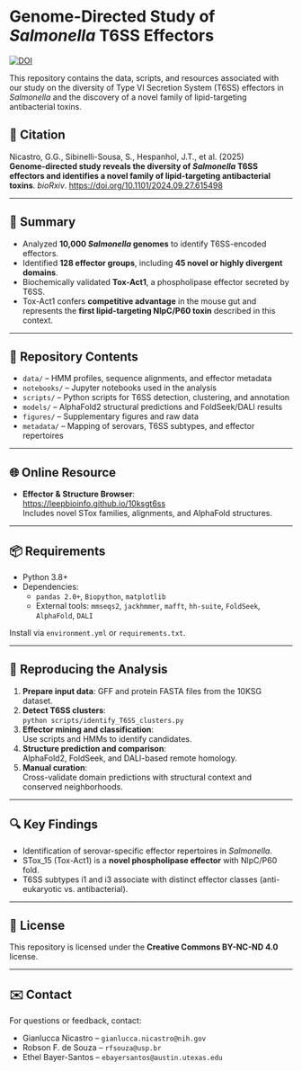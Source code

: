 # Genome-Directed Study of *Salmonella* T6SS Effectors

[![DOI](https://img.shields.io/badge/DOI-10.1101/2024.09.27.615498-blue)](https://doi.org/10.1101/2024.09.27.615498)

This repository contains the data, scripts, and resources associated with our study on the diversity of Type VI Secretion System (T6SS) effectors in *Salmonella* and the discovery of a novel family of lipid-targeting antibacterial toxins.

## 📰 Citation

Nicastro, G.G., Sibinelli-Sousa, S., Hespanhol, J.T., et al. (2025)  
**Genome-directed study reveals the diversity of *Salmonella* T6SS effectors and identifies a novel family of lipid-targeting antibacterial toxins**. *bioRxiv*. https://doi.org/10.1101/2024.09.27.615498

---

## 🧬 Summary

- Analyzed **10,000 *Salmonella* genomes** to identify T6SS-encoded effectors.
- Identified **128 effector groups**, including **45 novel or highly divergent domains**.
- Biochemically validated **Tox-Act1**, a phospholipase effector secreted by T6SS.
- Tox-Act1 confers **competitive advantage** in the mouse gut and represents the **first lipid-targeting NlpC/P60 toxin** described in this context.

---

## 🔬 Repository Contents

- `data/` – HMM profiles, sequence alignments, and effector metadata
- `notebooks/` – Jupyter notebooks used in the analysis
- `scripts/` – Python scripts for T6SS detection, clustering, and annotation
- `models/` – AlphaFold2 structural predictions and FoldSeek/DALI results
- `figures/` – Supplementary figures and raw data
- `metadata/` – Mapping of serovars, T6SS subtypes, and effector repertoires

---

## 🌐 Online Resource

- **Effector & Structure Browser**:  
  https://leepbioinfo.github.io/10ksgt6ss  
  Includes novel STox families, alignments, and AlphaFold structures.

---

## 📦 Requirements

- Python 3.8+
- Dependencies:
  - `pandas 2.0+`, `Biopython`, `matplotlib`
  - External tools: `mmseqs2`, `jackhmmer`, `mafft`, `hh-suite`, `FoldSeek`, `AlphaFold`, `DALI`

Install via `environment.yml` or `requirements.txt`.

---

## 🚀 Reproducing the Analysis

1. **Prepare input data**: GFF and protein FASTA files from the 10KSG dataset.
2. **Detect T6SS clusters**:  
   `python scripts/identify_T6SS_clusters.py`
3. **Effector mining and classification**:  
   Use scripts and HMMs to identify candidates.
4. **Structure prediction and comparison**:  
   AlphaFold2, FoldSeek, and DALI-based remote homology.
5. **Manual curation**:  
   Cross-validate domain predictions with structural context and conserved neighborhoods.

---

## 🔍 Key Findings

- Identification of serovar-specific effector repertoires in *Salmonella*.
- STox_15 (Tox-Act1) is a **novel phospholipase effector** with NlpC/P60 fold.
- T6SS subtypes i1 and i3 associate with distinct effector classes (anti-eukaryotic vs. antibacterial).

---

## 📄 License

This repository is licensed under the **Creative Commons BY-NC-ND 4.0** license.

---

## ✉️ Contact

For questions or feedback, contact:

- Gianlucca Nicastro – `gianlucca.nicastro@nih.gov`
- Robson F. de Souza – `rfsouza@usp.br`
- Ethel Bayer-Santos – `ebayersantos@austin.utexas.edu`
